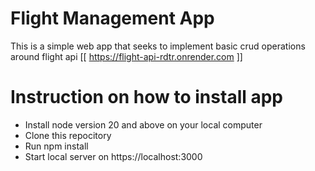 # Flight Management App

This is a simple web app that seeks to implement basic crud operations around flight api [[ https://flight-api-rdtr.onrender.com ]]

# Instruction on how to install app

- Install node version 20 and above on your local computer
- Clone this repocitory
- Run npm install
- Start local server on https://localhost:3000
